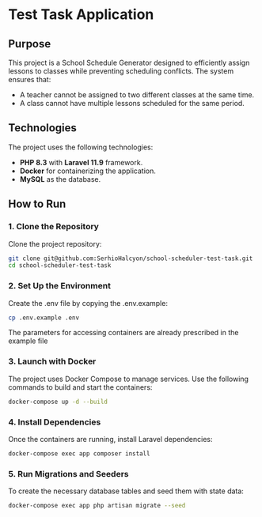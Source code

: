 # Test Task Application

## Purpose

This project is a School Schedule Generator designed 
to efficiently assign lessons to classes 
while preventing scheduling conflicts. 
The system ensures that:

- A teacher cannot be assigned to two different classes 
at the same time.
- A class cannot have multiple lessons scheduled 
for the same period.

## Technologies

The project uses the following technologies:

- **PHP 8.3** with **Laravel 11.9** framework.
- **Docker** for containerizing the application.
- **MySQL** as the database.

## How to Run

### 1. Clone the Repository

Clone the project repository:

```bash
git clone git@github.com:SerhioHalcyon/school-scheduler-test-task.git
cd school-scheduler-test-task
```
### 2. Set Up the Environment

Create the .env file by copying the .env.example:

```bash
cp .env.example .env
```

The parameters for accessing containers are already prescribed 
in the example file

### 3. Launch with Docker

The project uses Docker Compose to manage services. 
Use the following commands to build and start the containers:

```bash
docker-compose up -d --build
```

### 4. Install Dependencies

Once the containers are running, install Laravel dependencies:

```bash
docker-compose exec app composer install
```

### 5. Run Migrations and Seeders

To create the necessary database tables 
and seed them with state data:

```bash
docker-compose exec app php artisan migrate --seed
```
